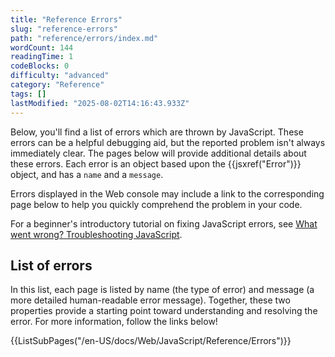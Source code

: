 ```yaml
---
title: "Reference Errors"
slug: "reference-errors"
path: "reference/errors/index.md"
wordCount: 144
readingTime: 1
codeBlocks: 0
difficulty: "advanced"
category: "Reference"
tags: []
lastModified: "2025-08-02T14:16:43.933Z"
---
```



Below, you'll find a list of errors which are thrown by JavaScript. These errors can be a helpful debugging aid, but the reported problem isn't always immediately clear. The pages below will provide additional details about these errors. Each error is an object based upon the {{jsxref("Error")}} object, and has a `name` and a `message`.

Errors displayed in the Web console may include a link to the corresponding page below to help you quickly comprehend the problem in your code.

For a beginner's introductory tutorial on fixing JavaScript errors, see [What went wrong? Troubleshooting JavaScript](/en-US/docs/Learn_web_development/Core/Scripting/What_went_wrong).

## List of errors

In this list, each page is listed by name (the type of error) and message (a more detailed human-readable error message). Together, these two properties provide a starting point toward understanding and resolving the error. For more information, follow the links below!

{{ListSubPages("/en-US/docs/Web/JavaScript/Reference/Errors")}}
